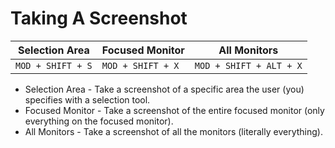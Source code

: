 # Taking A Screenshot

| Selection Area    | Focused Monitor   | All Monitors            |
|-------------------|-------------------|-------------------------|
| `MOD + SHIFT + S` | `MOD + SHIFT + X` | `MOD + SHIFT + ALT + X` |

- Selection Area - Take a screenshot of a specific area the user (you) specifies with a selection tool.
- Focused Monitor - Take a screenshot of the entire focused monitor (only everything on the focused monitor).
- All Monitors - Take a screenshot of all the monitors (literally everything).
